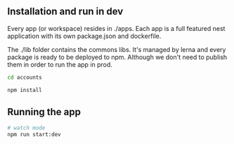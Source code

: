 ## Installation and run in dev

Every app (or workspace) resides in ./apps.
Each app is a full featured nest application with its own package.json and dockerfile.

The ./lib folder contains the commons libs. It's managed by lerna and every package is ready to be deployed to npm. Although we don't need to publish them in order to run the app in prod.

```bash
cd accounts
```

```bash
npm install
```

## Running the app

```bash
# watch mode
npm run start:dev
```
